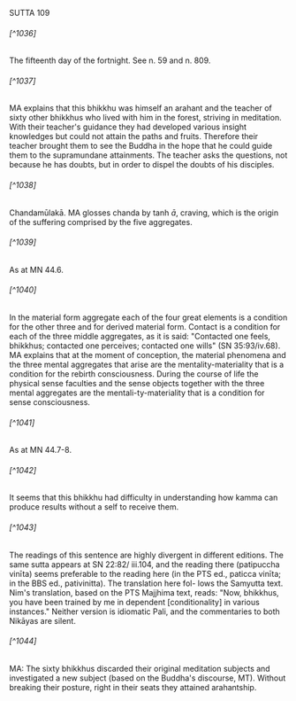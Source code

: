 SUTTA 109

###### [^1036]
The fifteenth day of the fortnight. See n. 59 and n. 809.

###### [^1037]
MA explains that this bhikkhu was himself an arahant and the teacher of sixty other bhikkhus who lived with him in the forest, striving in meditation. With their teacher's guidance they had developed various insight knowledges but could not attain the paths and fruits. Therefore their teacher brought them to see the Buddha in the hope that he could guide them to the supramundane attainments. The teacher asks the questions, not because he has doubts, but in order to dispel the doubts of his disciples.

###### [^1038]
Chandamūlakā. MA glosses chanda by tanh $\bar{a}$, craving, which is the origin of the suffering comprised by the five aggregates.

###### [^1039]
As at MN 44.6.

###### [^1040]
In the material form aggregate each of the four great elements is a condition for the other three and for derived material form. Contact is a condition for each of the three middle aggregates, as it is said: "Contacted one feels, bhikkhus; contacted one perceives; contacted one wills" (SN 35:93/iv.68). MA explains that at the moment of conception, the material phenomena and the three mental aggregates that arise are the mentality-materiality that is a condition for the rebirth consciousness. During the course of life the physical sense faculties and the sense objects together with the three mental aggregates are the mentali-ty-materiality that is a condition for sense consciousness.

###### [^1041]
As at MN 44.7-8.

###### [^1042]
It seems that this bhikkhu had difficulty in understanding how kamma can produce results without a self to receive them.

###### [^1043]
The readings of this sentence are highly divergent in different editions. The same sutta appears at SN 22:82/ iii.104, and the reading there (patipuccha vinīta) seems preferable to the reading here (in the PTS ed., paticca vinīta; in the BBS ed., pativinitta). The translation here fol-
lows the Samyutta text. Nim's translation, based on the PTS Majjhima text, reads: "Now, bhikkhus, you have been trained by me in dependent [conditionality] in various instances." Neither version is idiomatic Pali, and the commentaries to both Nikāyas are silent.

###### [^1044]
MA: The sixty bhikkhus discarded their original meditation subjects and investigated a new subject (based on the Buddha's discourse, MT). Without breaking their posture, right in their seats they attained arahantship.

